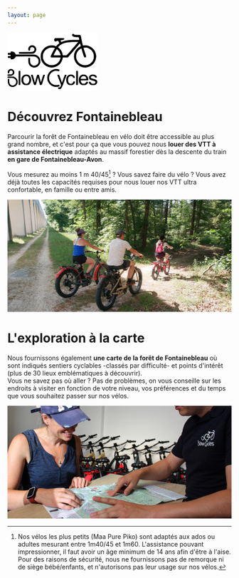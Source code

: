 ```yaml
---
layout: page
---
```


<img src="/assets/images/logo_full.svg" alt="logo_full" width="40%" class="image-center" style="min-width: 200px;"/>

# Découvrez Fontainebleau

Parcourir la forêt de Fontainebleau en vélo doit être accessible au plus grand nombre, et c'est pour ça que vous pouvez nous **louer des VTT à assistance électrique** adaptés au massif forestier dès la descente du train **en gare de Fontainebleau-Avon**.

Vous mesurez au moins 1 m 40/45[^1] ? Vous savez faire du vélo ? Vous avez déjà toutes les capacités requises pour nous louer nos VTT ultra confortable, en famille ou entre amis.

<img src="/assets/images/homepage/homepage_1.jpg" alt="homepage_1" class="image-center"/>

# L'exploration à la carte

Nous fournissons également **une carte de la forêt de Fontainebleau** où sont indiqués sentiers cyclables -classés par difficulté- et points d'intérêt (plus de 30 lieux emblématiques à découvrir). <br/>Vous ne savez pas où aller ? Pas de problèmes, on vous conseille sur les endroits à visiter en fonction de votre niveau, vos préférences et du temps que vous souhaitez passer sur nos vélos.

<img src="/assets/images/homepage/homepage_2.jpg" alt="homepage_2" class="image-center"/>

[^1]: Nos vélos les plus petits (Maa Pure Piko) sont adaptés aux ados ou adultes mesurant entre 1m40/45 et 1m60. L'assistance pouvant impressionner, il faut avoir un âge minimum de 14 ans afin d'être à l'aise. Pour des raisons de sécurité, nous ne fournissons pas de remorque ni de siège bébé/enfants, et n'autorisons pas leur usage sur nos vélos.
